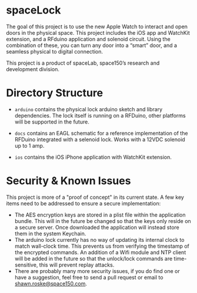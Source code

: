 # spaceLock

The goal of this project is to use the new Apple Watch to interact and open doors in the physical space. This project includes the iOS app and WatchKit extension, and a RFduino application and solenoid circuit. Using the combination of these, you can turn any door into a “smart” door, and a seamless physical to digital connection.

This project is a product of spaceLab, space150’s research and development division.

# Directory Structure

* <code>arduino</code> contains the physical lock arduino sketch and library dependencies. The lock itself is running on a RFDuino, other platforms will be supported in the future.

* <code>docs</code> contains an EAGL schematic for a reference implementation of the RFDuino integrated with a selenoid lock. Works with a 12VDC solenoid up to 1 amp.

* <code>ios</code> contains the iOS iPhone application with WatchKit extension.

# Security & Known Issues

This project is more of a "proof of concept" in its current state. A few key items need to be addressed to ensure a secure implementation:

* The AES encryption keys are stored in a plist file within the application bundle. This will in the future be changed so that the keys only reside on a secure server. Once downloaded the application will instead store them in the system Keychain.
* The arduino lock currently has no way of updating its internal clock to match wall-clock time. This prevents us from verifying the timestamp of the encrypted commands. An addition of a Wifi module and NTP client will be added in the future so that the unlock/lock commands are time-sensitive, this will prevent replay attacks.
* There are probably many more security issues, if you do find one or have a suggestion, feel free to send a pull request or email to shawn.roske@space150.com.
